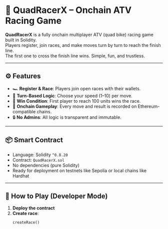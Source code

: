 # 🏁 QuadRacerX – Onchain ATV Racing Game       
         
**QuadRacerX** is a fully onchain multiplayer ATV (quad bike) racing game built in Solidity.         
Players register, join races, and make moves turn by turn to reach the finish line.      
The first one to cross the finish line wins. Simple, fun, and trustless.        
      
---    
   
## ⚙️ Features     
     
- 🏎️ **Register & Race**: Players join open races with their wallets.    
- 🧠 **Turn-Based Logic**: Choose your speed (1–10) per move.    
- 🏁 **Win Condition**: First player to reach 100 units wins the race.      
- 📜 **Onchain Gameplay**: Every move and result is recorded on Ethereum-compatible chains.   
- 🔒 **No Admins**: All logic is transparent and immutable.     
  
---  
  
## 📦 Smart Contract  
 
- Language: Solidity `^0.8.20`   
- Contract: `QuadRacerX.sol`   
- No dependencies (pure Solidity)   
- Ready for deployment on testnets like Sepolia or local chains like Hardhat  
  
--- 
 
## 🚀 How to Play (Developer Mode)  

1. **Deploy the contract**
2. **Create race**: 
   ```solidity
   createRace()
